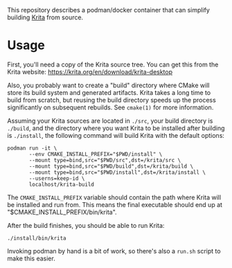 This repository describes a podman/docker container that can simplify
building [Krita](https://krita.org) from source.

# Usage
First, you'll need a copy of the Krita source tree. You can get this
from the Krita website: https://krita.org/en/download/krita-desktop

Also, you probably want to create a "build" directory where CMake will
store its build system and generated artifacts. Krita takes a long
time to build from scratch, but reusing the build directory speeds up
the process significantly on subsequent rebuilds.
See `cmake(1)` for more information.

Assuming your Krita sources are located in `./src`, your build
directory is `./build`, and the directory where you want Krita to be
installed after building is `./install`, the following command will
build Krita with the default options:

```
podman run -it \
       --env CMAKE_INSTALL_PREFIX="$PWD/install" \
       --mount type=bind,src="$PWD/src",dst=/krita/src \
       --mount type=bind,src="$PWD/build",dst=/krita/build \
       --mount type=bind,src="$PWD/install",dst=/krita/install \
       --userns=keep-id \
       localhost/krita-build
```
The `CMAKE_INSTALL_PREFIX` variable should contain the path where Krita will be
installed and run from. This means the final executable should end up
at "$CMAKE_INSTALL_PREFIX/bin/krita".

After the build finishes, you should be able to run Krita:

```
./install/bin/krita
```

Invoking podman by hand is a bit of work, so there's also a `run.sh`
script to make this easier.
